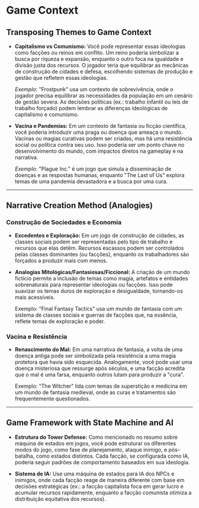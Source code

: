 # Game Context

## Transposing Themes to Game Context

* **Capitalismo vs Comunismo:** Você pode representar essas ideologias como facções ou reinos em conflito. Um reino poderia simbolizar a busca por riqueza e expansão, enquanto o outro foca na igualdade e divisão justa dos recursos. O jogador teria que equilibrar as mecânicas de construção de cidades e defesa, escolhendo sistemas de produção e gestão que refletem essas ideologias.

    *Exemplo:* "Frostpunk" usa um contexto de sobrevivência, onde o jogador precisa equilibrar as necessidades da população em um cenário de gestão severa. As decisões políticas (ex.: trabalho infantil ou leis de trabalho forçado) podem lembrar as diferenças ideológicas de capitalismo e comunismo.

* **Vacina e Pandemias:** Em um contexto de fantasia ou ficção científica, você poderia introduzir uma praga ou doença que ameaça o mundo. Vacinas ou magias curativas podem ser criadas, mas há uma resistência social ou política contra seu uso. Isso poderia ser um ponto chave no desenvolvimento do mundo, com impactos diretos na gameplay e na narrativa.
 
    *Exemplo:* "Plague Inc." é um jogo que simula a disseminação de doenças e as respostas humanas, enquanto "The Last of Us" explora temas de uma pandemia devastadora e a busca por uma cura.

------------------------------

## Narrative Creation Method (Analogies)

### Construção de Sociedades e Economia

* **Excedentes e Exploração:** Em um jogo de construção de cidades, as classes sociais podem ser representadas pelo tipo de trabalho e recursos que elas detêm. Recursos escassos podem ser controlados pelas classes dominantes (ou facções), enquanto os trabalhadores são forçados a produzir mais com menos.
* **Analogias Mitológicas/Fantasiosas/Ficcional:** A criação de um mundo fictício permite a inclusão de temas como magia, artefatos e entidades sobrenaturais para representar ideologias ou facções. Isso pode suavizar os temas duros de exploração e desigualdade, tornando-os mais acessíveis.

    Exemplo: "Final Fantasy Tactics" usa um mundo de fantasia com um sistema de classes sociais e guerras de facções que, na essência, reflete temas de exploração e poder.

### Vacina e Resistência
* **Renascimento do Mal:** Em uma narrativa de fantasia, a volta de uma doença antiga pode ser simbolizada pela resistência a uma magia protetora que havia sido esquecida. Analogamente, você pode usar uma doença misteriosa que ressurge após séculos, e uma facção acredita que o mal é uma farsa, enquanto outros lutam para produzir a "cura".
  
    Exemplo: "The Witcher" lida com temas de superstição e medicina em um mundo de fantasia medieval, onde as curas e tratamentos são frequentemente questionados.

----------------

## Game Framework with State Machine and AI

* **Estrutura do Tower Defense:** Como mencionado no resumo sobre máquina de estados em jogos, você pode estruturar os diferentes modos do jogo, como fase de planejamento, ataque inimigo, e pós-batalha, como estados distintos. Cada facção, se configurada como IA, poderia seguir padrões de comportamento baseados em sua ideologia.

* **Sistema de IA:** Use uma máquina de estados para IA dos NPCs e inimigos, onde cada facção reage de maneira diferente com base em decisões estratégicas (ex.: a facção capitalista foca em gerar lucro e acumular recursos rapidamente, enquanto a facção comunista otimiza a distribuição equitativa dos recursos).